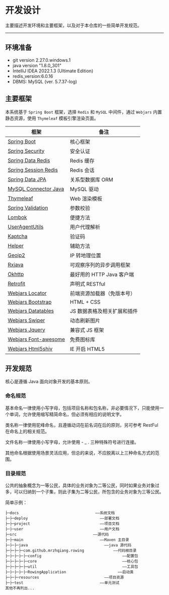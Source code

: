 开发设计
======

主要描述开发环境和主要框架，以及对于本仓库的一些简单开发规范。

---

## 环境准备

- git version 2.27.0.windows.1
- java version "1.8.0_301"
- IntelliJ IDEA 2022.1.3 (Ultimate Edition)
- redis_version:6.0.16
- DBMS: MySQL (ver. 5.7.37-log)

## 主要框架

本系统基于 `Spring Boot` 框架，选择 `Redis` 和 `MySQL` 中间件，通过 `Webjars` 内置静态资源，使用 `Thymeleaf` 模板引擎渲染页面。

| 框架                                                                           | 备注                 |
|------------------------------------------------------------------------------|--------------------|
| [Spring Boot](https://spring.io/projects/spring-boot)                        | 核心框架               |
| [Spring Security](https://spring.io/projects/spring-security)                | 安全认证               |
| [Spring Data Redis](https://spring.io/projects/spring-data-redis)            | Redis 缓存           |
| [Spring Session Redis](https://spring.io/projects/spring-session-data-redis) | Redis 会话           |
| [Spring Data JPA](https://spring.io/projects/spring-data-jpa)                | 关系型数据库 ORM         |
| [MySQL Connector Java](https://dev.mysql.com/doc/connector-j/8.0/en/)        | MySQL 驱动           |
| [Thymeleaf](https://www.thymeleaf.org/)                                      | Web 渲染模板           |
| [Spring Validation](https://beanvalidation.org/)                             | 参数校验               |
| [Lombok](https://projectlombok.org/)                                         | 便捷方法               |
| [UserAgentUtils](https://www.bitwalker.eu/software/user-agent-utils)         | 用户代理解析             |
| [Kaptcha](https://github.com/mrzhqiang/kaptcha-spring-boot-starter)          | 验证码                |
| [Helper](https://github.com/mrzhqiang/helper)                                | 辅助方法               |
| [Geoip2](https://dev.maxmind.com/geoip?lang=en)                              | IP 转地理位置           |
| [Rxjava](https://github.com/ReactiveX/RxJava)                                | 可观察序列的异步调用框架       |
| [Okhttp](https://github.com/square/okhttp)                                   | 最好用的 HTTP Java 客户端 |
| [Retrofit](https://github.com/square/retrofit)                               | 声明式 RESTful        |
| [Webjars Locator](https://github.com/mwanji/webjars-locator)                 | 前端资源加载器（免版本号）      |
| [Webjars Bootstrap](https://github.com/webjars/bootstrap)                    | HTML + CSS         |
| [Webjars Datatables](https://github.com/webjars/datatables)                  | JS 数据表格及相关扩展和插件    |
| [Webjars Swiper](https://github.com/webjars/swiper)                          | 动态刷新图片             |
| [Webjars Jquery](https://github.com/webjars/jquery)                          | 兼容式 JS 框架          |
| [Webjars Font-awesome](https://github.com/webjars/font-awesome)              | 免费图标库              |
| [Webjars Html5shiv](https://github.com/webjars/html5shiv)                    | IE 开启 HTML5        |

## 开发规范

核心是遵循 Java 面向对象开发的基本原则。

### 命名规范

基本命名一律使用小写字母，包括项目名称和包名称，非必要情况下，只能使用一个单词，允许使用缩写精简命名，但必须有相应的说明文字。

类名称一律使用驼峰命名，且遵循动词在前名词在后的原则，另可参考 RestFul 在命名上的相关规范。

文件名称一律使用小写字母，允许使用 - _ . 三种特殊符号进行连接。

其他命名根据使用场景灵活应用，但总的来说，不应脱离以上三种命名方式的范围。

### 目录规范

公共的抽象概念为一等公民，具体的业务对象为二等公民，同时如果业务对象过多，可以归纳到一个子集，则此子集为二等公民，所包含的业务对象为三等公民。

简单示例：

```
├─docs                                  ——系统文档
├─├─deploy                                ——部署文档
├─├─project                               ——项目文档
├─├─user                                  ——用户文档
├─src                                  ——源代码
├─├─main                                  ——Maven 主目录
├─├─├─java                                  ——java 源代码
├─├─├─├─com.github.mrzhqiang.rowing             ——代码根目录
├─├─├─├─├─config                                    ——配置包
├─├─├─├─├─core                                      ——核心包
├─├─├─├─├─util                                      ——工具包
├─├─├─├─├─RowingApplication                       ——启动类
├─├─├─resources                             ——项目资源
├─├─test                                  ——单元测试
其他不再列出...
```